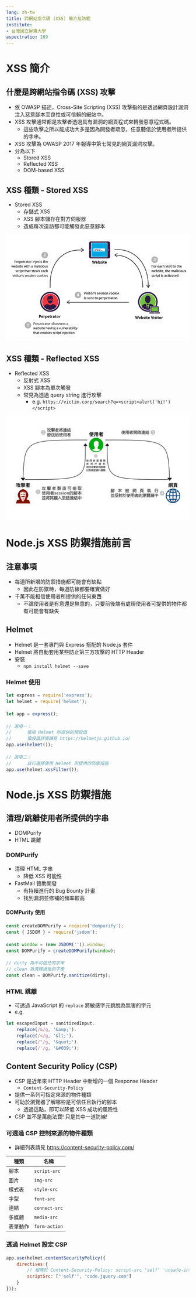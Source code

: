 ```yaml
---
lang: zh-tw
title: 跨網站指令碼 (XSS) 簡介及防範
institute:
- 台灣國立屏東大學
aspectratio: 169
---
```


# XSS 簡介

## 什麼是跨網站指令碼 (XSS) 攻擊

- 依 OWASP 描述，Cross-Site Scripting (XSS) 攻擊指的是透過網頁設計漏洞注入惡意腳本至良性或可信賴的網站中。
- XSS 攻擊通常都是攻擊者透過具有漏洞的網頁程式來轉發惡意程式碼。
  - 這些攻擊之所以能成功大多是因為開發者疏忽，任意聽信於使用者所提供的字串。
- XSS 攻擊為 OWASP 2017 年報導中第七常見的網頁漏洞攻擊。
- 分為以下
  - Stored XSS
  - Reflected XSS
  - DOM-based XSS

## XSS 種類 - Stored XSS

- Stored XSS
  - 存儲式 XSS
  - XSS 腳本儲存在對方伺服器
  - 造成每次造訪都可能觸發此惡意腳本

![Stored XSS 攻擊流程](img/ch3-stored-xss.png)

## XSS 種類 - Reflected XSS

- Reflected XSS
  - 反射式 XSS
  - XSS 腳本為單次觸發
  - 常見為透過 query string 進行攻擊
    - e.g. `https://victim.corp/search?q=<script>alert('hi!')</script>`

![Reflected XSS 攻擊流程](img/ch3-reflected-xss.png)

# Node.js XSS 防禦措施前言

## 注意事項

- 每道所新增的防禦措施都可能會有缺點
  - 因此在防禦時，每道防線都要確實做好
- 千萬不能相信使用者所提供的任何東西
  - 不論使用者是有意還是無意的，只要前後端有處理使用者可提供的物件都有可能會有缺失

## Helmet

- Helmet 是一套專門與 Express 搭配的 Node.js 套件
- Helmet 將自動套用某些防止第三方攻擊的 HTTP Header
- 安裝
  - `npm install helmet --save`

### Helmet 使用

```js
let express = require('express');
let helmet = require('helmet');

let app = express();

// 選項一：
//      使用 Helmet 所提供的預設值
//      預設值詳情請見 https://helmetjs.github.io/
app.use(helmet());

// 選項二：
//      自行選擇使用 Helmet 所提供的防禦措施
app.use(helmet.xssFilter());
```

# Node.js XSS 防禦措施

## 清理/跳離使用者所提供的字串

- DOMPurify
- HTML 跳離

### DOMPurify

- 清理 HTML 字串
  - 降低 XSS 可能性
- FastMail 贊助開發
  - 有持續進行的 Bug Bounty 計畫
  - 找到漏洞並修補的頻率較高

#### DOMPurify 使用

```js
const createDOMPurify = require('dompurify');
const { JSDOM } = require('jsdom');

const window = (new JSDOM('')).window;
const DOMPurify = createDOMPurify(window);

// dirty 為不可信任的字串
// clean 為清理過後的字串
const clean = DOMPurify.sanitize(dirty);
```

### HTML 跳離

- 可透過 JavaScript 的 `replace` 將敏感字元跳脫為無害的字元
- e.g.
```js
let escapedInput = sanitizedInput.
    replace(/&/g, '&amp;').
    replace(/</g, '&lt;').
    replace(/"/g, '&quot;').
    replace(/'/g, '&#039;');
```

## Content Security Policy (CSP)

- CSP 是近年來 HTTP Header 中新增的一個 Response Header
  - `Content-Security-Policy`
- 提供一系列可指定來源的物件種類
- 可助於瀏覽器了解哪些是可信任且執行的腳本
  - 透過這點，即可以降低 XSS 成功的風險性
- CSP 並不是萬能法寶! 只是其中一道防線!

### 可透過 CSP 控制來源的物件種類

- 詳細列表請見 https://content-security-policy.com/

| 種類     | 名稱          |
| -------- | ------------- |
| 腳本     | `script-src`  |
| 圖片     | `img-src`     |
| 樣式表   | `style-src`   |
| 字型     | `font-src`    |
| 連結     | `connect-src` |
| 多媒體   | `media-src`   |
| 表單動作 | `form-action` |

### 透過 Helmet 設定 CSP

```js
app.use(helmet.contentSecurityPolicy({
    directives:{
        // 相等於 Content-Security-Policy: script-src 'self' 'unsafe-inline' code.jquery.com;
        scriptSrc: ["'self'", "code.jquery.com"]
    }
}));
```